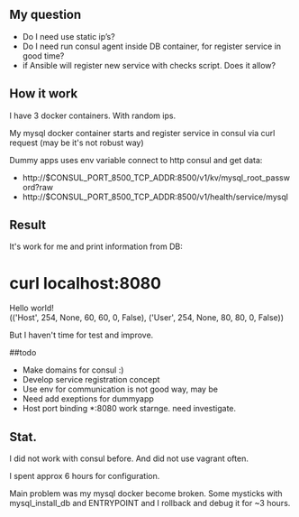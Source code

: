 
## My question 

- Do I need use static ip’s? 
- Do I need run consul agent inside DB container, for register service in good time? 
- if Ansible will register new service with checks script. Does it allow? 


## How it work 

 I have 3 docker containers. With random ips. 

 My mysql docker container starts and register service in consul via curl request (may be it's not robust way)

 Dummy apps uses env variable connect to http consul and get data:

- http://$CONSUL_PORT_8500_TCP_ADDR:8500/v1/kv/mysql_root_password?raw
- http://$CONSUL_PORT_8500_TCP_ADDR:8500/v1/health/service/mysql

## Result

It's work for me and print information from DB:

# curl localhost:8080                                                                                                                                                                                                                                                                                                                               
Hello world!<br>
(('Host', 254, None, 60, 60, 0, False), ('User', 254, None, 80, 80, 0, False))


But I haven't time for test and improve.

##todo
- Make domains for consul :) 
- Develop service registration concept
- Use env for communication is not good way, may be
- Need add exeptions for dummyapp 
- Host port binding *:8080 work starnge. need investigate. 

## Stat.
I did not work with consul before. And did not use vagrant often.

I spent approx 6 hours for configuration. 

Main problem was my mysql docker become broken. Some mysticks with mysql_install_db and ENTRYPOINT and I rollback and debug it for ~3 hours.

